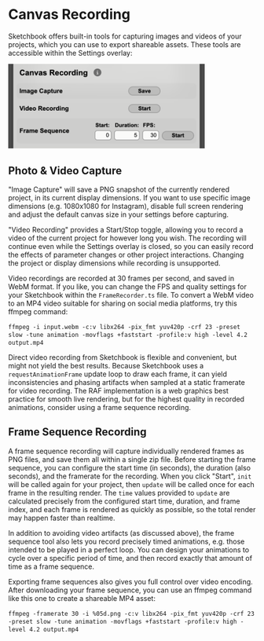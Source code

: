 # Canvas Recording

Sketchbook offers built-in tools for capturing images and videos of your projects, which you can use to export shareable assets. These tools are accessible within the Settings overlay:

<img src="media/canvas-recording.png" style="width: 400px" />

## Photo & Video Capture

"Image Capture" will save a PNG snapshot of the currently rendered project, in its current display dimensions. If you want to use specific image dimensions (e.g. 1080x1080 for Instagram), disable full screen rendering and adjust the default canvas size in your settings before capturing.

"Video Recording" provides a Start/Stop toggle, allowing you to record a video of the current project for however long you wish. The recording will continue even while the Settings overlay is closed, so you can easily record the effects of parameter changes or other project interactions. Changing the project or display dimensions while recording is unsupported.

Video recordings are recorded at 30 frames per second, and saved in WebM format. If you like, you can change the FPS and quality settings for your Sketchbook within the `FrameRecorder.ts` file. To convert a WebM video to an MP4 video suitable for sharing on social media platforms, try this ffmpeg command:

```
ffmpeg -i input.webm -c:v libx264 -pix_fmt yuv420p -crf 23 -preset slow -tune animation -movflags +faststart -profile:v high -level 4.2 output.mp4
```

Direct video recording from Sketchbook is flexible and convenient, but might not yield the best results. Because Sketchbook uses a `requestAnimationFrame` update loop to draw each frame, it can yield inconsistencies and phasing artifacts when sampled at a static framerate for video recording. The RAF implementation is a web graphics best practice for smooth live rendering, but for the highest quality in recorded animations, consider using a frame sequence recording.

## Frame Sequence Recording

A frame sequence recording will capture individually rendered frames as PNG files, and save them all within a single zip file. Before starting the frame sequence, you can configure the start time (in seconds), the duration (also seconds), and the framerate for the recording. When you click "Start", `init` will be called again for your project, then `update` will be called once for each frame in the resulting render. The `time` values provided to `update` are calculated precisely from the configured start time, duration, and frame index, and each frame is rendered as quickly as possible, so the total render may happen faster than realtime.

In addition to avoiding video artifacts (as discussed above), the frame sequence tool also lets you record precisely timed animations, e.g. those intended to be played in a perfect loop. You can design your animations to cycle over a specific period of time, and then record exactly that amount of time as a frame sequence.

Exporting frame sequences also gives you full control over video encoding. After downloading your frame sequence, you can use an ffmpeg command like this one to create a shareable MP4 asset:

```
ffmpeg -framerate 30 -i %05d.png -c:v libx264 -pix_fmt yuv420p -crf 23 -preset slow -tune animation -movflags +faststart -profile:v high -level 4.2 output.mp4
```
